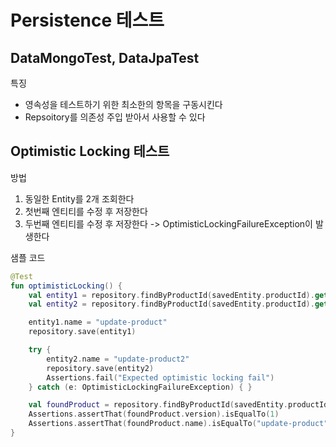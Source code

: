 # Persistence 테스트
## DataMongoTest, DataJpaTest
특징
- 영속성을 테스트하기 위한 최소한의 항목을 구동시킨다
- Repsoitory를 의존성 주입 받아서 사용할 수 있다

## Optimistic Locking 테스트
방법
1. 동일한 Entity를 2개 조회한다
2. 첫번째 엔티티를 수정 후 저장한다
3. 두번째 엔티티를 수정 후 저장한다 -> OptimisticLockingFailureException이 발생한다

샘플 코드
```kotlin
@Test
fun optimisticLocking() {
    val entity1 = repository.findByProductId(savedEntity.productId).get()
    val entity2 = repository.findByProductId(savedEntity.productId).get()

    entity1.name = "update-product"
    repository.save(entity1)

    try {
        entity2.name = "update-product2"
        repository.save(entity2)
        Assertions.fail("Expected optimistic locking fail")
    } catch (e: OptimisticLockingFailureException) { }

    val foundProduct = repository.findByProductId(savedEntity.productId).get()
    Assertions.assertThat(foundProduct.version).isEqualTo(1)
    Assertions.assertThat(foundProduct.name).isEqualTo("update-product")
}
```